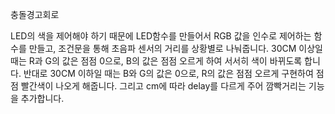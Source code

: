 충돌경고회로

LED의 색을 제어해야 하기 때문에 LED함수를 만들어서 RGB 값을 인수로 제어하는 함수를 만들고, 조건문을 통해 초음파 센서의 거리를 상황별로 나눠줍니다. 
30CM 이상일 때는 R과 G의 값은 점점 0으로, B의 값은 점점 오르게 하여 서서히 색이 바뀌도록 합니다. 
반대로 30CM 이하일 때는 B와 G의 값은 0으로, R의 값은 점점 오르게 구현하여 점점 빨간색이 나오게 해줍니다. 
그리고 cm에 따라 delay를 다르게 주어 깜빡거리는 기능을 추가합니다. 
